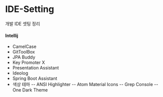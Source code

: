 # IDE-Setting
개발 IDE 셋팅 정리
#### Intellij
- CamelCase
- GitToolBox
- JPA Buddy
- Key Promoter X
- Presentation Assistant
- Ideolog
- Spring Boot Assistant
- 색상 테마
  -- ANSI Highlighter
  -- Atom Material Icons
  -- Grep Console
  -- One Dark Theme
